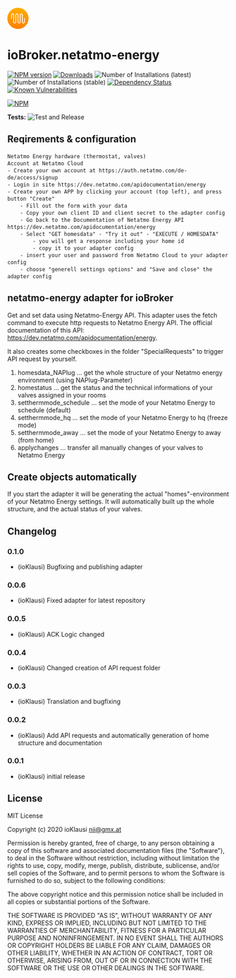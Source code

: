 ![Logo](admin/netatmo-energy.png)
# ioBroker.netatmo-energy

[![NPM version](http://img.shields.io/npm/v/iobroker.netatmo-energy.svg)](https://www.npmjs.com/package/iobroker.netatmo-energy)
[![Downloads](https://img.shields.io/npm/dm/iobroker.netatmo-energy.svg)](https://www.npmjs.com/package/iobroker.netatmo-energy)
![Number of Installations (latest)](http://iobroker.live/badges/netatmo-energy-installed.svg)
![Number of Installations (stable)](http://iobroker.live/badges/netatmo-energy-stable.svg)
[![Dependency Status](https://img.shields.io/david/Homemade-Disaster/iobroker.netatmo-energy.svg)](https://david-dm.org/Homemade-Disaster/iobroker.netatmo-energy)
[![Known Vulnerabilities](https://snyk.io/test/github/Homemade-Disaster/ioBroker.netatmo-energy/badge.svg)](https://snyk.io/test/github/Homemade-Disaster/ioBroker.netatmo-energy)

[![NPM](https://nodei.co/npm/iobroker.netatmo-energy.png?downloads=true)](https://nodei.co/npm/iobroker.netatmo-energy/)

**Tests:** ![Test and Release](https://github.com/Homemade-Disaster/ioBroker.netatmo-energy/workflows/Test%20and%20Release/badge.svg)

## Reqirements & configuration
	Netatmo Energy hardware (thermostat, valves)
	Account at Netatmo Cloud
	- Create your own account at https://auth.netatmo.com/de-de/access/signup
	- Login in site https://dev.netatmo.com/apidocumentation/energy
	- Create your own APP by clicking your account (top left), and press button "Create"
		- Fill out the form with your data
		- Copy your own client ID and client secret to the adapter config
		- Go back to the Documentation of Netatmo Energy API https://dev.netatmo.com/apidocumentation/energy
		- Select "GET homesdata" - "Try it out" - "EXECUTE / HOMESDATA"
			- you will get a response including your home id
			- copy it to your adapter config
		- insert your user and password from Netatmo Cloud to your adapter config
		- choose "generell settings options" and "Save and close" the adapter config


## netatmo-energy adapter for ioBroker

Get and set data using Netatmo-Energy API. This adapter uses the fetch command to execute http requests to Netatmo Energy API. The official documentation of this API: https://dev.netatmo.com/apidocumentation/energy.

It also creates some checkboxes in the folder "SpecialRequests" to trigger API request by yourself.
1. homesdata_NAPlug      ... get the whole structure of your Netatmo energy environment (using NAPlug-Parameter)
2. homestatus            ... get the status and the technical informations of your valves assigned in your rooms
3. setthermmode_schedule ... set the mode of your Netatmo Energy to schedule (default)
4. setthermmode_hq       ... set the mode of your Netatmo Energy to hq (freeze mode)
5. setthermmode_away     ... set the mode of your Netatmo Energy to away (from home)
6. applychanges          ... transfer all manually changes of your valves to Netatmo Energy

## Create objects automatically
If you start the adapter it will be generating the actual "homes"-environment of your Netatmo Energy settings. It will automatically built up the whole structure, and the actual status of your valves.


## Changelog

### 0.1.0
* (ioKlausi) Bugfixing and publishing adapter  

### 0.0.6
* (ioKlausi) Fixed adapter for latest repository

### 0.0.5
* (ioKlausi) ACK Logic changed

### 0.0.4
* (ioKlausi) Changed creation of API request folder

### 0.0.3
* (ioKlausi) Translation and bugfixing

### 0.0.2
* (ioKlausi) Add API requests and automatically generation of home structure and documentation

### 0.0.1
* (ioKlausi) initial release


## License
MIT License

Copyright (c) 2020 ioKlausi <nii@gmx.at>

Permission is hereby granted, free of charge, to any person obtaining a copy
of this software and associated documentation files (the "Software"), to deal
in the Software without restriction, including without limitation the rights
to use, copy, modify, merge, publish, distribute, sublicense, and/or sell
copies of the Software, and to permit persons to whom the Software is
furnished to do so, subject to the following conditions:

The above copyright notice and this permission notice shall be included in all
copies or substantial portions of the Software.

THE SOFTWARE IS PROVIDED "AS IS", WITHOUT WARRANTY OF ANY KIND, EXPRESS OR
IMPLIED, INCLUDING BUT NOT LIMITED TO THE WARRANTIES OF MERCHANTABILITY,
FITNESS FOR A PARTICULAR PURPOSE AND NONINFRINGEMENT. IN NO EVENT SHALL THE
AUTHORS OR COPYRIGHT HOLDERS BE LIABLE FOR ANY CLAIM, DAMAGES OR OTHER
LIABILITY, WHETHER IN AN ACTION OF CONTRACT, TORT OR OTHERWISE, ARISING FROM,
OUT OF OR IN CONNECTION WITH THE SOFTWARE OR THE USE OR OTHER DEALINGS IN THE
SOFTWARE.
